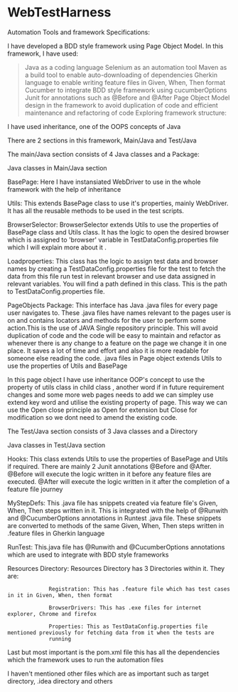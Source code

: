 # WebTestHarness
Automation Tools and framework Specifications:

  I have developed a BDD style framework using Page Object Model. In this framework, I have used:
  > Java as a coding language
  > Selenium as an automation tool
  > Maven as a build tool to enable auto-downloading of dependencies
  > Gherkin language to enable writing feature files in Given, When, Then format
  > Cucumber to integrate BDD style framework using cucumberOptions
  > Junit for annotations such as @Before and @After
  > Page Object Model design in the framework to avoid duplication of code and efficient maintenance and refactoring of code
Exploring framework structure:

I have used inheritance, one of the OOPS concepts of Java

There are 2 sections in this framework, Main/Java and Test/Java

The main/Java section consists of 4 Java classes and a Package:

Java classes in Main/Java section

BasePage: Here I have instansiated WebDriver to use in the whole framework with the help of inheritance

Utils: This extends BasePage class to use it's properties, mainly WebDriver. It has all the reusable methods to be used in the test scripts.

BrowserSelector: BrowserSelector extends Utils to use the properties of BasePage class and Utils class. It has the logic to open the desired browser which is assigned to 'browser' variable in TestDataConfig.properties file which I will explain more about it .

Loadproperties: This class has the logic to assign test data and browser names by creating a TestDataConfig.properties file for the test to fetch the data from this file run test in relevant browser and use data assigned in relevant variables. You will find a path defined in this class. This is the path to TestDataConfig.properties file.

PageObjects Package: This interface has Java .java files for every page user navigates to. These .java files have names relevant to the pages user is on and contains locators and methods for the user to perform some action.This is the use of JAVA Single repository principle. This will avoid duplication of code and the code will be easy to maintain and refactor as whenever there is any change to a feature on the page we change it in one place. It saves a lot of time and effort and also it is more readable for someone else reading the code. .java files in Page object extends Utils to use the properties of Utils and BasePage

In this page object I have use inheritance OOP's concept to use the property of utils class in child class , another word if in future requirement changes and some more web pages needs to add we can simpley use extend key word and utilise the existing property of page. This way we can use the Open close principle as Open for extension but Close for modification so we dont need to amend the existing code.

The Test/Java section consists of 3 Java classes and a Directory

Java classes in Test/Java section

Hooks: This class extends Utils to use the properties of BasePage and Utils if required. There are mainly 2 Junit annotations @Before and @After. @Before will execute the logic written in it before any feature files are executed. @After will execute the logic written in it after the completion of a feature file journey

MyStepDefs: This .java file has snippets created via feature file's Given, When, Then steps written in it. This is integrated with the help of @Runwith and @CucumberOptions annotations in Runtest .java file. These snippets are converted to methods of the same Given, When, Then steps written in .feature files in Gherkin language

RunTest: This.java file has @Runwith and @CucumberOptions annotations which are used to integrate with BDD style frameworks

Resources Directory: Resources Directory has 3 Directories within it. They are:

                 Registration: This has .feature file which has test cases in it in Given, When, then format
                 
                 BrowserDrivers: This has .exe files for internet explorer, Chrome and firefox
                 
                 Properties: This as TestDataConfig.properties file mentioned previously for fetching data from it when the tests are
                 running
Last but most important is the pom.xml file this has all the dependencies which the framework uses to run the automation files

I haven't mentioned other files which are as important such as target directory, .idea directory and others
